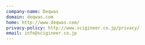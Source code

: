 ```yaml
---
company-name: Deqwas
domain: deqwas.com
home: http://www.deqwas.com/
privacy-policy: http://www.scigineer.co.jp/privacy/
email: info@scigineer.co.jp
---
```




